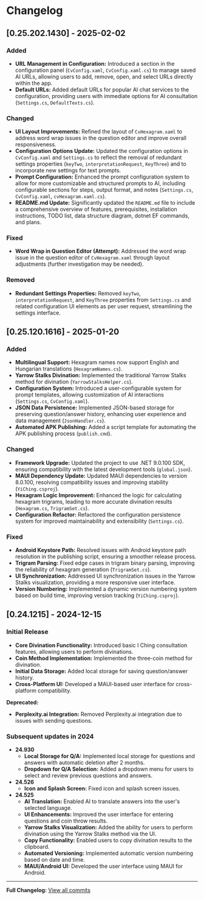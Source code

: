 # Changelog

## [0.25.202.1430] - 2025-02-02

### Added

-   **URL Management in Configuration:** Introduced a section in the configuration panel (`CvConfig.xaml`, `CvConfig.xaml.cs`) to manage saved AI URLs, allowing users to add, remove, open, and select URLs directly within the app.
-   **Default URLs:** Added default URLs for popular AI chat services to the configuration, providing users with immediate options for AI consultation (`Settings.cs`, `DefaultTexts.cs`).

### Changed

-   **UI Layout Improvements:** Refined the layout of `CvHexagram.xaml` to address word wrap issues in the question editor and improve overall responsiveness.
-   **Configuration Options Update:** Updated the configuration options in `CvConfig.xaml` and `Settings.cs` to reflect the removal of redundant settings properties (`keyTwo`, `interpretationRequest`, `KeyThree`) and to incorporate new settings for text prompts.
-   **Prompt Configuration:** Enhanced the prompt configuration system to allow for more customizable and structured prompts to AI, including configurable sections for steps, output format, and notes (`Settings.cs`, `CvConfig.xaml`, `cvHexagram.xaml.cs`).
-   **README.md Update:** Significantly updated the `README.md` file to include a comprehensive overview of features, prerequisites, installation instructions, TODO list, data structure diagram, dotnet EF commands, and plans.

### Fixed

-   **Word Wrap in Question Editor (Attempt):** Addressed the word wrap issue in the question editor of `CvHexagram.xaml` through layout adjustments (further investigation may be needed).

### Removed

-   **Redundant Settings Properties:** Removed `keyTwo`, `interpretationRequest`, and `KeyThree` properties from `Settings.cs` and related configuration UI elements as per user request, streamlining the settings interface.

## [0.25.120.1616] - 2025-01-20

### Added

-   **Multilingual Support:** Hexagram names now support English and Hungarian translations (`HexagramNames.cs`).
-   **Yarrow Stalks Divination:** Implemented the traditional Yarrow Stalks method for divination (`YarrowStalksHelper.cs`).
-   **Configuration System:** Introduced a user-configurable system for prompt templates, allowing customization of AI interactions (`Settings.cs`, `CvConfig.xaml`).
-   **JSON Data Persistence:** Implemented JSON-based storage for preserving question/answer history, enhancing user experience and data management (`JsonHandler.cs`).
-   **Automated APK Publishing:** Added a script template for automating the APK publishing process (`publish.cmd`).

### Changed

-   **Framework Upgrade:** Updated the project to use .NET 9.0.100 SDK, ensuring compatibility with the latest development tools (`global.json`).
-   **MAUI Dependency Update:** Updated MAUI dependencies to version 8.0.100, resolving compatibility issues and improving stability (`YiChing.csproj`).
-   **Hexagram Logic Improvement:** Enhanced the logic for calculating hexagram trigrams, leading to more accurate divination results (`Hexagram.cs`, `TrigramSet.cs`).
-   **Configuration Refactor:** Refactored the configuration persistence system for improved maintainability and extensibility (`Settings.cs`).

### Fixed

-   **Android Keystore Path:** Resolved issues with Android keystore path resolution in the publishing script, ensuring a smoother release process.
-   **Trigram Parsing:** Fixed edge cases in trigram binary parsing, improving the reliability of hexagram generation (`TrigramSet.cs`).
-   **UI Synchronization:** Addressed UI synchronization issues in the Yarrow Stalks visualization, providing a more responsive user interface.
-   **Version Numbering:** Implemented a dynamic version numbering system based on build time, improving version tracking (`YiChing.csproj`).

## [0.24.1215] - 2024-12-15

### Initial Release

-   **Core Divination Functionality:** Introduced basic I Ching consultation features, allowing users to perform divinations.
-   **Coin Method Implementation:** Implemented the three-coin method for divination.
-   **Initial Data Storage:** Added local storage for saving question/answer history.
-   **Cross-Platform UI:** Developed a MAUI-based user interface for cross-platform compatibility.

**Deprecated:**

-   **Perplexity.ai Integration:** Removed Perplexity.ai integration due to issues with sending questions.

### Subsequent updates in 2024

-   **24.930**
    -   **Local Storage for Q/A:** Implemented local storage for questions and answers with automatic deletion after 2 months.
    -   **Dropdown for Q/A Selection:** Added a dropdown menu for users to select and review previous questions and answers.
-   **24.526**
    -   **Icon and Splash Screen:** Fixed icon and splash screen issues.
-   **24.525**
    -   **AI Translation:** Enabled AI to translate answers into the user's selected language.
    -   **UI Enhancements:** Improved the user interface for entering questions and coin throw results.
    -   **Yarrow Stalks Visualization:** Added the ability for users to perform divination using the Yarrow Stalks method via the UI.
    -   **Copy Functionality:** Enabled users to copy divination results to the clipboard.
    -   **Automated Versioning:** Implemented automatic version numbering based on date and time.
    -   **MAUI/Android UI:** Developed the user interface using MAUI for Android.

---

**Full Changelog:** [View all commits](https://github.com/yourusername/YiChing/commits/main)